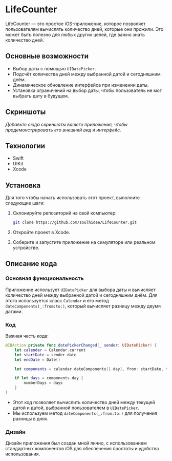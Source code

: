 
# LifeCounter

LifeCounter — это простое iOS-приложение, которое позволяет пользователям вычислять количество дней, которые они прожили. Это может быть полезно для любых других целей, где важно знать количество дней.

## Основные возможности

- Выбор даты с помощью `UIDatePicker`.
- Подсчёт количества дней между выбранной датой и сегодняшним днём.
- Динамическое обновление интерфейса при изменении даты.
- Установка ограничений на выбор даты, чтобы пользователь не мог выбрать дату в будущем.

## Скриншоты

_Добавьте сюда скриншоты вашего приложения, чтобы продемонстрировать его внешний вид и интерфейс._

## Технологии

- Swift
- UIKit
- Xcode

## Установка

Для того чтобы начать использовать этот проект, выполните следующие шаги:

1. Склонируйте репозиторий на свой компьютер:

   ```bash
   git clone https://github.com/soulhidee/LifeCounter.git
   ```

2. Откройте проект в Xcode.

3. Соберите и запустите приложение на симуляторе или реальном устройстве.

## Описание кода

### Основная функциональность

Приложение использует `UIDatePicker` для выбора даты и вычисляет количество дней между выбранной датой и сегодняшним днём. Для этого используется класс `Calendar` и его метод `dateComponents(_:from:to:)`, который вычисляет разницу между двумя датами.

### Код

Важная часть кода:

```swift
@IBAction private func datePickerChanged(_ sender: UIDatePicker) {
    let calendar = Calendar.current
    let startDate = sender.date
    let endDate = Date()

    let components = calendar.dateComponents([.day], from: startDate, to: endDate)

    if let days = components.day {
        numberDays = days
    }
}
```

- Этот код позволяет вычислить количество дней между текущей датой и датой, выбранной пользователем в `UIDatePicker`.
- Мы используем метод `dateComponents(_:from:to:)` для получения разницы в днях.

### Дизайн

Дизайн приложения был создан мной лично, с использованием стандартных компонентов iOS для обеспечения простоты и удобства использования.

